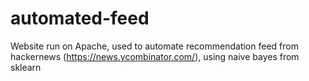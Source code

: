 # automated-feed
Website run on Apache, used to automate recommendation feed from hackernews (https://news.ycombinator.com/), using naive bayes from sklearn
